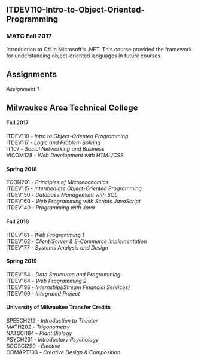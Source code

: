 ITDEV110-Intro-to-Object-Oriented-Programming
------
### MATC Fall 2017

Introduction to C# in Microsoft's .NET.  This course provided the framework for understanding object-oriented languages in future courses.

Assignments
------
*Assignment 1*


Milwaukee Area Technical College
------
#### Fall 2017
ITDEV110 - *Intro to Object-Oriented Programming*\
ITDEV117 - *Logic and Problem Solving*\
IT107 - *Social Networking and Business*\
VICOM128 - *Web Development with HTML/CSS*

#### Spring 2018
ECON201 - *Principles of Microeconomics*\
ITDEV115 - *Intermediate Object-Oriented Programming*\
ITDEV150 - *Database Management with SQL*\
ITDEV160 - *Web Programming with Scripts JavaScript*\
ITDEV140 - *Programming with Java*

#### Fall 2018
ITDEV161 - *Web Programming 1*\
ITDEV162 - *Client/Server & E-Commerce Implementation*\
ITDEV177 - *Systems Analysis and Design*

#### Spring 2019
ITDEV154 - *Data Structures and Programming*\
ITDEV164 - *Web Programming 2*\
ITDEV198 - *Internship(iStream Financial Services)*\
ITDEV199 - *Integrated Project*

#### University of Milwaukee Transfer Credits
SPEECH212 - *Introduction to Theater*\
MATH202 - *Trigonometry*\
NATSCI184 - *Plant Biology*\
PSYCH231 - *Introductory Psychology*\
SOCSCI299 - *Elective*\
COMART103 - *Creative Design & Composition*
